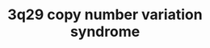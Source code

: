 ---
annotations:
- type: Disease Ontology
  value: disease of mental health
- type: Disease Ontology
  value: chromosome 3q29 microduplication syndrome
- type: Pathway Ontology
  value: disease pathway
- type: Disease Ontology
  value: chromosomal disease
- type: Disease Ontology
  value: chromosome 3q29 microdeletion syndrome
authors:
- Fehrhart
- Egonw
- Marvin M2
communities:
- RareDiseases
description: "3q29 copy number variation (duplication or deletion) is a rare genetic
  condition that results in a variety of psychiatric problems. The genes on the red
  DNA strand represents the deleted, or duplicated, region. The downstream effects
  and interaction partners of the different genes are shown according to available
  knowledge. The breakpoints (chr3:195,788,299 – 197,033,296, GRCh37/hg19) are defined
  as given in Cox and Butler\tPMID: 25714563."
last-edited: 2021-03-11
organisms:
- Homo sapiens
redirect_from:
- /index.php/Pathway:WP4906
- /instance/WP4906
schema-jsonld:
- '@context': https://schema.org/
  '@id': https://wikipathways.github.io/pathways/WP4906.html
  '@type': Dataset
  creator:
    '@type': Organization
    name: WikiPathways
  description: "3q29 copy number variation (duplication or deletion) is a rare genetic
    condition that results in a variety of psychiatric problems. The genes on the
    red DNA strand represents the deleted, or duplicated, region. The downstream effects
    and interaction partners of the different genes are shown according to available
    knowledge. The breakpoints (chr3:195,788,299 – 197,033,296, GRCh37/hg19) are defined
    as given in Cox and Butler\tPMID: 25714563."
  keywords:
  - MYCBP2
  - CASP7
  - of a protein
  - DYNLRB2
  - NRROS
  - STAT5A
  - RNU7-18P
  - FNDC8
  - SLC51A
  - DYNC2H1
  - Fe2+
  - STAT5B
  - DYNLT3
  - RNU4-89P
  - DLG1-AS1
  - UBXN7
  - HAMP
  - palmitoyl-CoA(4−)
  - RPS29P3
  - 'Post-translational modification: '
  - DYNLT1
  - PXN
  - DYNLL2
  - GRIA1
  - NCBP2
  - MCRS1
  - SDHAP1
  - hsa-mir-4797
  - Genes related to primary
  - UBXN7-AS1
  - PAK2
  - PCYT1A
  - RNU6-910P
  - SIRT1
  - RNU6-646P
  - DYNC2LI1
  - TM4SF19-TCTEX1D2
  - PIK3R3
  - MYC
  - NCBP1
  - JUN
  - Nuclear cap-
  - TF
  - AKT1
  - PIGZ
  - PIGM
  - L-cysteine residue
  - NCBP2AS2
  - PIGX
  - CoA
  - Digoxin
  - synthesis of GPI-anchored proteins
  - HIF1A
  - RNF8
  - Taurocholic acid
  - ZDHHC19
  - BRINP1
  - S-palmitoyl-L-cysteine residue
  - SLC51B
  - FRAX1036
  - Prostaglandin E2
  - RPSAP69
  - TM4SF19
  - RN7SL434P
  - RN7SL738P
  - ATM signaling network
  - DYNLL1
  - TNK2-AS1
  - Choline phosphate(1−)
  - CEP19
  - CEP350
  - TM4SF19-AS1
  - RABL2B
  - RNF168
  - RNU6-1279P
  - ' '
  - MELTF
  - SLC40A1
  - TGFB1
  - FBXO45
  - DYNLRB1
  - WDR60
  - uH2B
  - ADAM10
  - binding complex
  - Diphosphate(3−)
  - UBE2N
  - Estrone sulfate
  - LINC01063
  - CDP-choline(1−)
  - ZNF76
  - L-serine residue
  - WDR34
  - MELTF-AS1
  - NF2
  - FGFR1OP
  - SENP5
  - RNU6-42P
  - RNU2-11P
  - WDR53
  - LINC00885
  - cilium development
  - MAD2L1BP
  - FBXW7
  - TFRC
  - DLG1
  - NCBP2-AS1
  - SMCO1
  - CTP4−
  - HFE
  - TCTEX1D2
  license: CC0
  name: 3q29 copy number variation syndrome
seo: CreativeWork
title: 3q29 copy number variation syndrome
wpid: WP4906
---